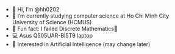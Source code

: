 - 👋 Hi, I’m @hh0202
- 🏫 I’m currently studying computer science at Ho Chi Minh City University of Science (HCMUS)
- 🤯 Fun fact: I failed Discrete Mathematics💸
- 💻 Asus Q505UAR-BI5T9 laptop
- 🤖 Interested in Artificial Intelligence (may change later)
<!---
hh0202/hh0202 is a ✨ special ✨ repository because its `README.md` (this file) appears on your GitHub profile.
You can click the Preview link to take a look at your changes.
--->
